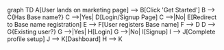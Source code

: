 graph TD
A[User lands on marketing page] --> B[Click 'Get Started']
B --> C{Has Base name?}
C -->|Yes| D[Login/Signup Page]
C -->|No| E[Redirect to Base name registration]
E --> F[User registers Base name]
F --> D
D --> G{Existing user?}
G -->|Yes| H[Login]
G -->|No| I[Signup]
I --> J[Complete profile setup]
J --> K[Dashboard]
H --> K
